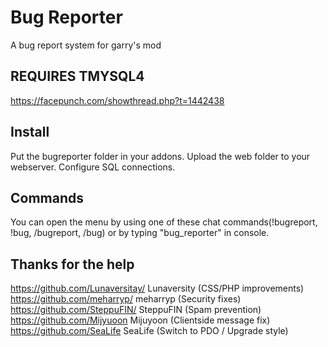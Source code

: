 # Bug Reporter
A bug report system for garry's mod
## REQUIRES TMYSQL4
https://facepunch.com/showthread.php?t=1442438
## Install
Put the bugreporter folder in your addons. Upload the web folder to your webserver. Configure SQL connections.
## Commands
You can open the menu by using one of these chat commands(!bugreport, !bug, /bugreport, /bug) or by typing "bug_reporter" in console.
## Thanks for the help
https://github.com/Lunaversitay/ Lunaversity (CSS/PHP improvements)  
https://github.com/meharryp/ meharryp (Security fixes)  
https://github.com/SteppuFIN/ SteppuFIN (Spam prevention)  
https://github.com/Mijyuoon Mijuyoon (Clientside message fix)  
https://github.com/SeaLife SeaLife (Switch to PDO / Upgrade style)
